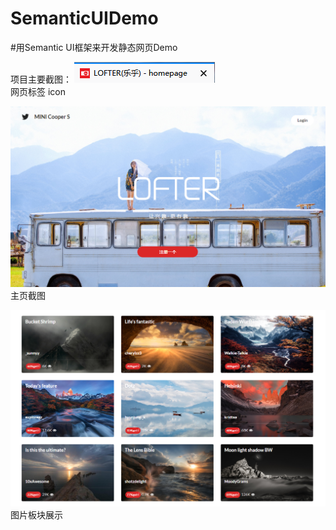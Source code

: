 # SemanticUIDemo
#用Semantic UI框架来开发静态网页Demo

项目主要截图：
![ScreenShot of icon](https://github.com/Mocha-Pudding/SemanticUIDemo/blob/master/HomePage_20180810.png)   
网页标签 icon

![ScreenShot of HomePage](https://github.com/Mocha-Pudding/SemanticUIDemo/blob/master/Lofter_20180810.png)   
主页截图

![ScreenShot of HomePage](https://github.com/Mocha-Pudding/SemanticUIDemo/blob/master/HomePage_20180811.png)   
图片板块展示

